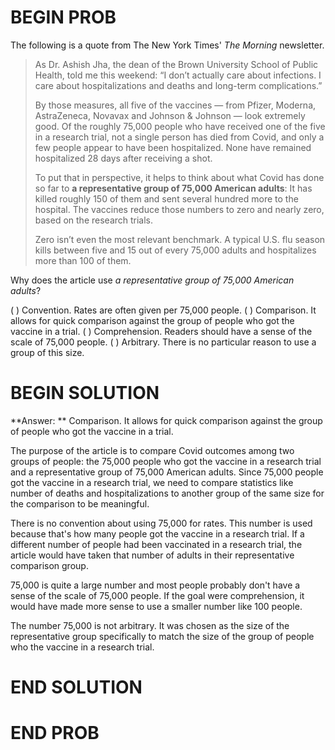 # BEGIN PROB

The following is a quote from The New York Times' *The Morning* newsletter.

> As Dr. Ashish Jha, the dean of the Brown University School of Public Health, told me this weekend: “I don’t actually care about infections. I care about hospitalizations and deaths and long-term complications.”
>
> By those measures, all five of the vaccines — from Pfizer, Moderna, AstraZeneca, Novavax and Johnson & Johnson — look extremely good. Of the roughly 75,000 people who have received one of the five in a research trial, not a single person has died from Covid, and only a few people appear to have been hospitalized. None have remained hospitalized 28 days after receiving a shot.
>
> To put that in perspective, it helps to think about what Covid has done so far to **a representative group of 75,000 American adults**: It has killed roughly 150 of them and sent several hundred more to the hospital. The vaccines reduce those numbers to zero and nearly zero, based on the research trials.
>
> Zero isn’t even the most relevant benchmark. A typical U.S. flu season kills between five and 15 out of every 75,000 adults and hospitalizes more than 100 of them.

Why does the article use *a representative group of 75,000 American adults*?

( ) Convention. Rates are often given per 75,000 people.
( ) Comparison. It allows for quick comparison against the group of people who got the vaccine in a trial.
( ) Comprehension. Readers should have a sense of the scale of 75,000 people.
( ) Arbitrary. There is no particular reason to use a group of this size.

# BEGIN SOLUTION

**Answer: ** Comparison. It allows for quick comparison against the group of people who got the vaccine in a trial.

The purpose of the article is to compare Covid outcomes among two groups of people: the 75,000 people who got the vaccine in a research trial and a representative group of 75,000 American adults. Since 75,000 people got the vaccine in a research trial, we need to compare statistics like number of deaths and hospitalizations to another group of the same size for the comparison to be meaningful. 

There is no convention about using 75,000 for rates. This number is used because that's how many people got the vaccine in a research trial. If a different number of people had been vaccinated in a research trial, the article would have taken that number of adults in their representative comparison group.

75,000 is quite a large number and most people probably don't have a sense of the scale of 75,000 people. If the goal were comprehension, it would have made more sense to use a smaller number like 100 people.

The number 75,000 is not arbitrary. It was chosen as the size of the representative group specifically to match the size of the group of people who the vaccine in a research trial. 



# END SOLUTION

# END PROB